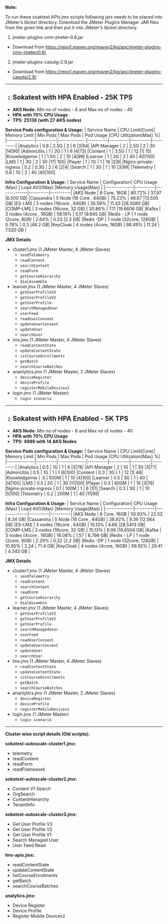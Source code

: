 **Note:**

To run these soaktest APIs jmx scripts following jars needs to be placed into JMeter’s lib/ext directory. Download the JMeter Plugins Manager JAR files from the given link and then put it into JMeter's lib/ext directory.

1. jmeter-plugins-cmn-jmeter-0.6.jar 
  - Download from https://repo1.maven.org/maven2/kg/apc/jmeter-plugins-cmn-jmeter/0.6/
2. jmeter-plugins-casutg-2.9.jar
  - Download from https://repo1.maven.org/maven2/kg/apc/jmeter-plugins-casutg/2.9/

----------
1. ## Sokatest with HPA Enabled - 25K TPS ##

- **AKS Node:** Min no of nodes - 6 and Max no of nodes - 40 
- **HPA with 70% CPU Usage**
- **TPS: 25138 (with 27 AKS nodes)**

**Service Pods configuration & Usage:**
| Service Name | CPU Limit(Core)| Memory Limit | Min Pods | Max Pods | Pod Usage |CPU Utilization(Max) %|
|--------------|----------|--------------|----------|----------|----------|----------|
|Analytics     |  0.8     |    2.5G      |   2      |     6     |3|94|
|API Manager   |    2     |   2.5G        |   2      |     30    |14|90|
|AdminUtils    |    1     |     2G        |   1      |     6     |4|73|
|Content       |   1      |   3.5G        |   1     |     12     |1| 15|
|Knowledgemw   |   1      |   1.5G        |   2      |     10     |4|99|
|Learner       |   1      |     3G        |    2    |     40     | 40|100|
|LMS           |   1      |     3G        |    2    |     30     |17| 100|
|Player        |    1     |     1G        |    1     |    16     |2|9|
|Nginx-private-ingress    |    0.2 |   0.3G  |   2   |     6     |2|4|
|Search        |   1      |   3G          |    1     |    10     |3|99|
|Telemetry     |   0.8    |   1G          |     2    |    40     |40|100|


**Infra Configuration & Usage:**
| Service Name | Configuration| CPU Usage (Max) | Load AVG(Max) |Memory Usage(Max) |
|--------------|----------|--------------|----------|----------|
|AKS Node      | 8 Core, 16GB |    80.72%  |     37.97     |6.500 GB|
|Cassandra    | 5 Node (16 Core , 64GB) |   75.23%   |  46.67   |13.505 GB|
|ES-LMS       | 3 nodes (16core , 64GB) |   35.59%   |  11.43   |28.5080 GB|
|COMP-LMS     | 3 nodes (16core, 32 GB) |   30.86%   |  7.11    |19.6606 GB|
|Kafka        | 3 nodes (4core , 16GB)  |   58.19%   |  5.17    |9.645 GB|
|Redis - LP   | 1 node (2core, 8GB)     |    2.64%   |  0.23    |2.3 GB|
|Redis -DP    | 1 node (32core, 128GB)  |    0.78%   |    0.3   |46.2 GB|
|KeyCloak     | 4 nodes (4core, 16GB)   |   98.49%   |  11.24   | 7.520 GB |

**JMX Details**
- cluster1.jmx (1 JMeter Master, 4 JMeter Slaves)
  - ```sendTelemetry```
  - ```readContent```
  - ```searchContent```
  - ```readForm```
  - ```getCourseHierarchy```
  - ```dialAssemble``` 
- learner.jmx (1 JMeter Master, 4 JMeter Slaves)
  - ```getUserProfileV3```
  - ```getUserProfileV2``` 
  - ```getUserProfile```
  - ```searchManagedUser```
  - ```userFeed```
  - ```readUserConsent```
  - ```updateUserConsent```
  - ```updateUser```
  - ```searchUser```
- lms.jmx (1 JMeter Master, 4 JMeter Slaves)
  - ```readContentState```
  - ```updateContentState```
  - ```istCourseEnrollments```
  - ```getBatch```
  - ```searchCourseBatches```
- ananlytics.jmx (1 JMeter Master, 2 JMeter Slaves)
  - ```deviceRegister```
  - ```deviceProfile```
  - ```registerMobileDevicev2```
- login.jmx (1 JMeter Master)
  - ```login scenario```
--------
2. ## Sokatest with HPA Enabled - 5K TPS ##

- **AKS Node:** Min no of nodes - 6 and Max no of nodes - 40 
- **HPA with 70% CPU Usage**
- **TPS: 4986 with 14 AKS Nodes**	

**Service Pods configuration & Usage:**
| Service Name | CPU Limit(Core)| Memory Limit | Min Pods | Max Pods | Pod Usage |CPU Utilization(Max) %|
|--------------|----------|--------------|----------|----------|----------|----------|
|Analytics     |  0.5    |      1G     |     1    |     6    |3|78|
|API Manager   |    2    |     1G    |    1   |    30    |3|77|
|AdminUtils    |    0.5    |    1G        |    1    |   1     |6|100|
|Content       |   0.3      |    3G       |   1     |    12      |1| 48|
|Knowledgemw   |    .5    |     500M      |    1    |    10      |4|100|
|Learner       | 0.5      |   3G        |  1     |    40    | 24|100|
|LMS           | 0.5      |    3G         | 1       |  30      |11|100|
|Player        |   0.3     |   600M          |   1    |  16    |3|76|
|Nginx-private-ingress    | 0.1    |  100M   |   1  |   6   |1|1|
|Search        |    0.3    |    3G         |   1     |   10    |5|100|
|Telemetry     |    0.2  |     200M       |   1     |    40    |11|99|


**Infra Configuration & Usage:**
| Service Name | Configuration| CPU Usage (Max) | Load AVG(Max) |Memory Usage(Max) |
|--------------|----------|--------------|----------|----------|
|AKS Node      | 8 Core, 16GB |  50.93%  |   22.52       |	8.34 GB|
|Cassandra    | 5 Node (16 Core , 64GB) |  38.92%    | 9.36    |12.564 GB|
|ES-LMS       | 3 nodes (16core , 64GB) |  15.13%    |    4.66   |28.5413 GB|
|COMP-LMS     | 3 nodes (16core, 32 GB) |   15.13%  |   6.06  |19.6504 GB|
|Kafka        | 3 nodes (4core , 16GB)  | 16.08%     |  1.57    |	6.796 GB|
|Redis - LP   | 1 node (2core, 8GB)     |  2.29%    |  0.32  |2.2 GB|
|Redis -DP    | 1 node (32core, 128GB)  | 10.85%     |  2.24   |	71.4 GB|
|KeyCloak     | 4 nodes (4core, 16GB)   | 99.92%   |  29.41  | 4.343 GB |

**JMX Details**
- cluster1.jmx (1 JMeter Master, 4 JMeter Slaves)
  - ```sendTelemetry```
  - ```readContent```
  - ```searchContent```
  - ```readForm```
  - ```getCourseHierarchy```
  - ```dialAssemble``` 
- learner.jmx (1 JMeter Master, 4 JMeter Slaves)
  - ```getUserProfileV3```
  - ```getUserProfileV2``` 
  - ```getUserProfile```
  - ```searchManagedUser```
  - ```userFeed```
  - ```readUserConsent```
  - ```updateUserConsent```
  - ```updateUser```
  - ```searchUser```
- lms.jmx (1 JMeter Master, 4 JMeter Slaves)
  - ```readContentState```
  - ```updateContentState```
  - ```istCourseEnrollments```
  - ```getBatch```
  - ```searchCourseBatches```
- ananlytics.jmx (1 JMeter Master, 2 JMeter Slaves)
  - ```deviceRegister```
  - ```deviceProfile```
  - ```registerMobileDevicev2```
- login.jmx (1 JMeter Master)
  - ```login scenario```


-------
**Cluster wise script details (Old scripts):**

**sokatest-autoscale-cluster1.jmx:**
- telemetry 
- readContent 
- readForm
- readFramework


**sokatest-autoscale-cluster2.jmx:**
- Content V1 Search
- OrgSearch
- ContentHierarchy
- TenantInfo 

**sokatest-autoscale-cluster3.jmx:**
- Get User Profile V3
- Get User Profile V2
- Get User Profile V1
- Search Managed User 
- User Feed Read

**lms-apis.jmx:**
- readContentState
- updateContentState
- listCourseEnrollments
- getBatch 
- searchCourseBatches 

**analytics.jmx:**
- Device Register
- Device Profile
- Register Mobile Devicev2

